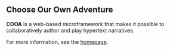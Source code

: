 ## Choose Our Own Adventure

**COOA** is a web-based microframework that makes it possible to
collaboratively author and play hypertext narratives.

For more information, see the [homepage][].

  [homepage]: http://toolness.github.io/cooa/

